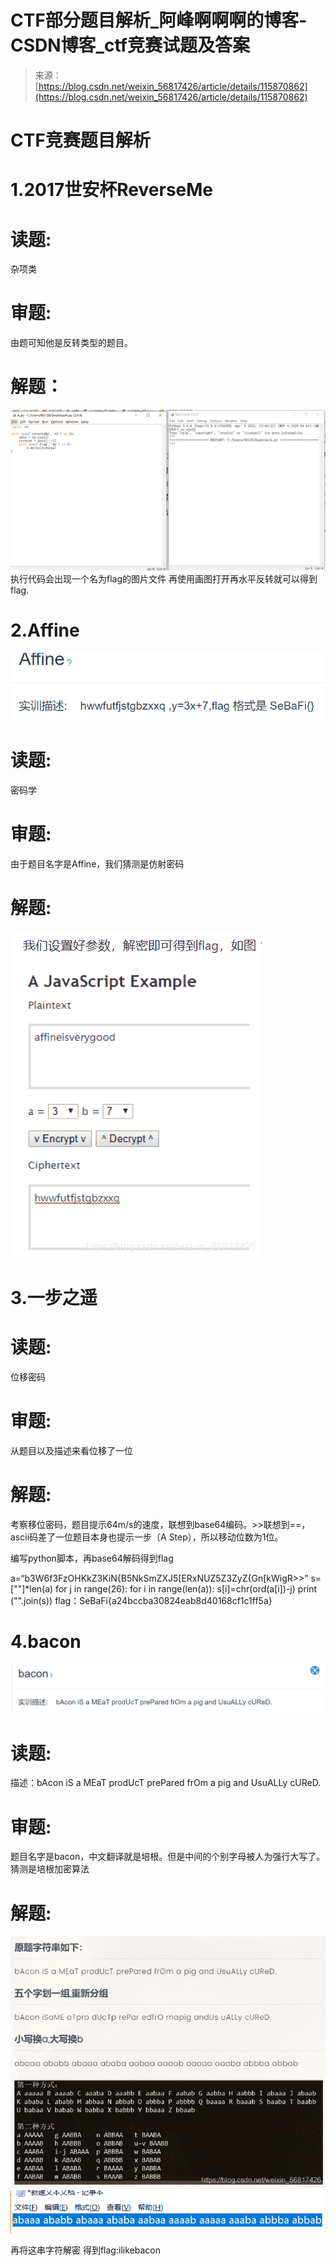 <!--yml
category: 未分类
date: 2022-04-26 14:55:15
-->

# CTF部分题目解析_阿峰啊啊啊的博客-CSDN博客_ctf竞赛试题及答案

> 来源：[https://blog.csdn.net/weixin_56817426/article/details/115870862](https://blog.csdn.net/weixin_56817426/article/details/115870862)

# CTF竞赛题目解析

# 1.2017世安杯ReverseMe

# 读题:

杂项类

# 审题:

由题可知他是反转类型的题目。

# 解题：

![在这里插入图片描述](img/ad4143ebfb2b9ad1f4b2937779fd5424.png)
执行代码会出现一个名为flag的图片文件
再使用画图打开再水平反转就可以得到flag.

# 2.Affine

![在这里插入图片描述](img/fcacee3df90dd7fd58876ef4387338ec.png)

# 读题:

密码学

# 审题:

由于题目名字是Affine，我们猜测是仿射密码

# 解题:

![在这里插入图片描述](img/cb7329243e64464a409f1d0d6ca498b1.png)

# 3.一步之遥

# 读题:

位移密码

# 审题:

从题目以及描述来看位移了一位

# 解题:

考察移位密码，题目提示64m/s的速度，联想到base64编码。>>联想到==，ascii码差了一位题目本身也提示一步（A Step），所以移动位数为1位。

编写python脚本，再base64解码得到flag

a=“b3W6f3FzOHKkZ3KiN{B5NkSmZXJ5[ERxNUZ5Z3ZyZ{Gn[kWigR>>”
s=[""]*len(a)
for j in range(26):
for i in range(len(a)):
s[i]=chr(ord(a[i])-j)
print ("".join(s))
flag：SeBaFi{a24bccba30824eab8d40168cf1c1ff5a}

# 4.bacon

![在这里插入图片描述](img/3cbcac14c5868831d49e95bf2983f67b.png)

# 读题:

描述：bAcon iS a MEaT prodUcT prePared frOm a pig and UsuALLy cUReD.

# 审题:

题目名字是bacon，中文翻译就是培根。但是中间的个别字母被人为强行大写了。猜测是培根加密算法

# 解题:

![在这里插入图片描述](img/3c75df7a5b48b375cdc29b9063d06434.png)
![在这里插入图片描述](img/14443c40aad6837b17186877a8d1405b.png)

再将这串字符解密
得到flag:ilikebacon